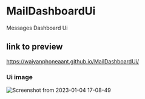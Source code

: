# MailDashboardUi
Messages Dashboard Ui

## link to preview
https://waiyanphoneaant.github.io/MailDashboardUi/


### Ui image
![Screenshot from 2023-01-04 17-08-49](https://user-images.githubusercontent.com/116021611/210538272-a9019aa6-b648-4d04-a821-428eebabd251.png)
